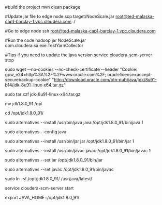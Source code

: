 #build the project
mvn clean package

#Update jar file to edge node
scp target/NodeScale.jar root@ted-malaska-cap1-barclay-1.vpc.cloudera.com:./

#Go to edge node
ssh root@ted-malaska-cap1-barclay-1.vpc.cloudera.com

#Run the code
hadoop jar NodeScale.jar com.cloudera.sa.exe.TestYarnCollector

#Tips if you need to update the java version
service cloudera-scm-server stop

sudo wget --no-cookies --no-check-certificate --header "Cookie: gpw_e24=http%3A%2F%2Fwww.oracle.com%2F; oraclelicense=accept-securebackup-cookie" "http://download.oracle.com/otn-pub/java/jdk/8u91-b14/jdk-8u91-linux-x64.tar.gz"

sudo tar xzf jdk-8u91-linux-x64.tar.gz

mv jdk1.8.0_91 /opt

cd /opt/jdk1.8.0_91/

sudo alternatives --install /usr/bin/java java /opt/jdk1.8.0_91/bin/java 1

sudo alternatives --config java

sudo alternatives --install /usr/bin/jar jar /opt/jdk1.8.0_91/bin/jar 1

sudo alternatives --install /usr/bin/javac javac /opt/jdk1.8.0_91/bin/javac 1

sudo alternatives --set jar /opt/jdk1.8.0_91/bin/jar

sudo alternatives --set javac /opt/jdk1.8.0_91/bin/javac

sudo ln -sf /opt/jdk1.8.0_91/ /usr/java/latest/

service cloudera-scm-server start

export JAVA_HOME=/opt/jdk1.8.0_91/